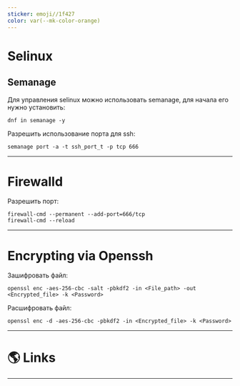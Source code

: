 ```yaml
---
sticker: emoji//1f427
color: var(--mk-color-orange)
---
```

# Selinux

## Semanage

Для управления selinux можно использовать semanage, для начала его нужно установить:

```shell title=fedora
dnf in semanage -y
```

Разрешить использование порта для ssh:

```shell
semanage port -a -t ssh_port_t -p tcp 666
```

---

# Firewalld

Разрешить порт:

```shell
firewall-cmd --permanent --add-port=666/tcp
firewall-cmd --reload
```

---

# Encrypting via Openssh

Зашифровать файл:

```shell
openssl enc -aes-256-cbc -salt -pbkdf2 -in <File_path> -out <Encrypted_file> -k <Password>
```

Расшифровать файл:

```shell
openssl enc -d -aes-256-cbc -pbkdf2 -in <Encrypted_file> -k <Password>
```

---

# 🌎 Links

---
